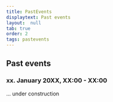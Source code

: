 ```yaml
---
title: PastEvents
displaytext: Past events
layout:  null
tab: true
order: 2
tags: pastevents
---
```


## Past events

### xx. January 20XX, XX:00 - XX:00

... under construction
